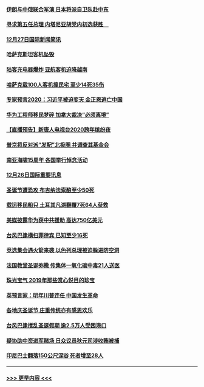 #### [伊朗与中俄联合军演 日本将派自卫队赴中东](../pages/prog202/a102738823.md?t=12280211) 
#### [寻求第五任总理 内塔尼亚胡党内初选获胜　](../pages/prog202/a102738772.md?t=12280211) 
#### [12月27日国际新闻简讯](../pages/prog202/a102738604.md?t=12280211) 
#### [哈萨克斯坦客机坠毁](../pages/prog202/a102738606.md?t=12280211) 
#### [陆客充电器爆炸 亚航客机迫降越南](../pages/prog202/a102738530.md?t=12280211) 
#### [哈萨克载100人客机撞民宅 至少14死35伤](../pages/prog202/a102738485.md?t=12280211) 
#### [专家预言2020：习近平被迫变天 金正恩逃亡中国](../pages/prog202/a102738340.md?t=12280211) 
#### [华为工程师移民梦碎 加拿大裁决“必须离境”](../pages/prog202/a102738306.md?t=12280211) 
#### [【直播预告】新唐人电视台2020跨年缤纷夜](../pages/prog202/a102738273.md?t=12280211) 
#### [普京将反对派“发配”北极圈 并调查其基金会](../pages/prog202/a102738056.md?t=12280211) 
#### [南亚海啸15周年 各国举行悼念活动](../pages/prog202/a102738043.md?t=12280211) 
#### [12月26日国际重要讯息](../pages/prog202/a102737872.md?t=12280211) 
#### [圣诞节遭恐攻 布吉纳法索酿至少50死](../pages/prog202/a102737869.md?t=12280211) 
#### [载运移民船只 土耳其凡湖翻覆7死64人获救](../pages/prog202/a102737839.md?t=12280211) 
#### [美媒披露华为获中共援助 高达750亿美元](../pages/prog202/a102737744.md?t=12280211) 
#### [台风巴逢横扫菲律宾 已知至少16死](../pages/prog202/a102737673.md?t=12280211) 
#### [竞选集会遇火箭来袭 以色列总理被迫躲进防空洞](../pages/prog202/a102737659.md?t=12280211) 
#### [法国教堂圣诞弥撒 传集体一氧化碳中毒21人送医](../pages/prog202/a102737634.md?t=12280211) 
#### [珠光宝气 2019年那些赏心悦目的珍宝](../pages/prog202/a102737509.md?t=12280211) 
#### [英预言家：明年川普连任 中国发生革命](../pages/prog202/a102737473.md?t=12280211) 
#### [各地庆圣诞节 庄重传统亦有感恩欢乐](../pages/prog202/a102737408.md?t=12280211) 
#### [台风巴逢搅乱圣诞假期 逾2.5万人受困港口](../pages/prog202/a102737251.md?t=12280211) 
#### [疑协助中资进军赌场 日众议员秋元司涉收贿被捕](../pages/prog202/a102737233.md?t=12280211) 
#### [印尼巴士翻落150公尺深谷 死者增至28人](../pages/prog202/a102737223.md?t=12280211) 

----
#### [ >>> 更早内容 <<< ](../indexes/prog202-earlier.md)
